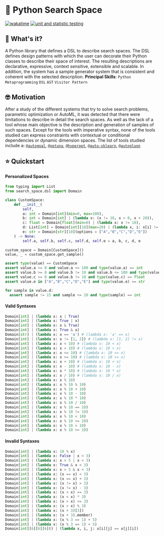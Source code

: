 # 🔭 Python Search Space
 
[![wakatime](https://wakatime.com/badge/github/danielorlando97/search-space.svg)](https://wakatime.com/badge/github/danielorlando97/search-space)
[![unit and statistic testing](https://github.com/danielorlando97/search-space/actions/workflows/test.yml/badge.svg)](https://github.com/danielorlando97/search-space/actions/workflows/test.yml) 


## 🤔 What's it?

A Python library that defines a DSL to describe search spaces. The DSL defines 
design patterns with which the user can decorate their Python classes to describe 
their space of interest. The resulting descriptions are declarative, expressive, 
context sensitive, extensible and scalable. In addition, the system has a sample 
generator system that is consistent and coherent with the selected description.
**Principal Skills**: `Python` `Metaprogramming` `DSL` `AST` `Visitor Pattern` 

## 🤓 Motivation 

After a study of the different systems that try to solve search problems, 
parametric optimization or AutoML, it was detected that there were limitations 
to describe in detail the search spaces. As well as the lack of a tool whose 
main objective is the description and generation of samples of such spaces. 
Except for the tools with imperative syntax, none of the tools studied can 
express constraints with contextual or conditional dependencies or dynamic 
dimension spaces. The list of tools studied include a: 
[`@autogoal`](https://github.com/autogoal/autogoal/),
[`@optuna`](https://github.com/optuna/optuna),
[`@hyperopt`](http://hyperopt.github.io/hyperopt),
[`@auto-sklearn`](https://github.com/automl/auto-sklearn),
[`@autogluon`](https://github.com/awslabs/autogluon)

## ⭐ Quickstart

#### Personalized Spaces 

```python
from typing import List
from search_space.dsl import Domain

class CustomSpace:
    def __init__(
        self,
        a: int = Domain[int](min=0, max=100),
        b: int = Domain[int] | (lambda x: (x != 10, x > 0, x < 20)),
        c: float = Domain[float](min=0) | (lambda x: x != 10),
        d: List[int] = Domain[int][10](max=20) | (lambda x, i: x[i] != 15)
        e: str = Domain[str][10](options = ["A","B","C","D","E"])
    ) -> None:
        self.a, self.b, self.c, self.d, self.e = a, b, c, d, e
        
custom_space = Domain[CustomSpace]()
value, _ = custom_space.get_sample()

assert type(value) == CustomSpace
assert value.a >= 0 and value.a <= 100 and type(value.a) == int
assert value.b >= 0 and value.b != 10 and value.b <= 100 and type(value.b) == int
assert value.c >= 0 and value.b != 10 and type(value.c) == float
assert value.e in ["A","B","C","D","E"] and type(value.e) == str

for sample in value.d:
  assert sample != 15 and sample <= 20 and type(sample) == int
```
#### Valid Syntaxes  

```python
Domain[int] | (lambda x: x | True)
Domain[int] | (lambda x: True | x)
Domain[int] | (lambda x: x & True)
Domain[int] | (lambda x: True & x)
Domain[str] | (lambda x: x == 'a') # (lambda x: 'a' == x)
Domain[int] | (lambda x: x != [1, 2]) # (lambda x: [1, 2] != x)
Domain[int] | (lambda x: x < 10) # (lambda x: 10 < x)
Domain[int] | (lambda x: x > 10) # (lambda x: 10 > x)
Domain[int] | (lambda x: x <= 10) # (lambda x: 10 <= x)
Domain[int] | (lambda x: x >= 10) # (lambda x: 10 >= x)
Domain[int] | (lambda x: x + 10) # (lambda x: 10 + x)
Domain[int] | (lambda x: x - 10) # (lambda x: 10 - x)
Domain[int] | (lambda x: x * 10) # (lambda x: 10 * x)
Domain[int] | (lambda x: x / 10) # (lambda x: 10 / x)
Domain[int] | (lambda x: x % 10)
Domain[int] | (lambda x: x % 10 % 10)
Domain[int] | (lambda x: x % 10 + 10)
Domain[int] | (lambda x: x % 10 - 10)
Domain[int] | (lambda x: x % 10 * 10)
Domain[int] | (lambda x: x % 10 / 10)
Domain[int] | (lambda x: x % 10 == 10)
Domain[int] | (lambda x: x % 10 != 10)
Domain[int] | (lambda x: x % 10 < 10)
Domain[int] | (lambda x: x % 10 <= 10)
Domain[int] | (lambda x: x % 10 > 10)
Domain[int] | (lambda x: x % 10 >= 10)
```

#### Invalid Syntaxes  

```python
Domain[int] | (lambda x: 10 % x)
Domain[int] | (lambda x: False | x < 3)
Domain[int] | (lambda x: x > 5 | x < 3)
Domain[int] | (lambda x: True & x < 3)
Domain[int] | (lambda x: x > 5 & x < 3)
Domain[int] | (lambda x: (x == x) < 3)
Domain[int] | (lambda x: (x == x) + 3)
Domain[int] | (lambda x: (x != x) > 3)
Domain[int] | (lambda x: (x != x) - 3)
Domain[int] | (lambda x: (x < x) == 3)
Domain[int] | (lambda x: (x < x) * 3)
Domain[int] | (lambda x: (x > x) <= 3)
Domain[int] | (lambda x: (x > x) % 3)
Domain[int] | (lambda x: (x + 3)[3])
Domain[int] | (lambda x: (x + 3).member)
Domain[int] | (lambda x: (x % 3 == 1) + 5)
Domain[int] | (lambda x: (x % 3 == 1) < 5)
Domain[int][6][6][6]() | (lambda x, i, j: x[i][j] == x[j][i])
```

<!--
#### Contextual dependencies
#### Conditional dependencies 
#### Tensor spaces  
#### Imperative Restrictions  

## ⚙️ Installation

## 📚 Documentation
-->

